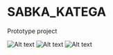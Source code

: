 # SABKA_KATEGA
Prototype project

![Alt text](/relative/path/to/1.JPG?raw=true)
![Alt text](/relative/path/to/2.JPG?raw=true)
![Alt text](/relative/path/to/3.JPG?raw=true)
